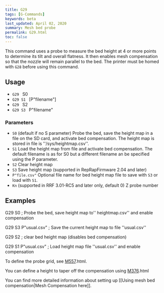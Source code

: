 ```yaml
---
title: G29
tags: [G-Commands] 
keywords: beta 
last_updated: April 02, 2020 
summary: Mesh bed probe 
permalink: G29.html
toc: false 
---
```



This command uses a probe to measure the bed height at 4 or more points to determine its tilt and overall flatness. It then enables mesh compensation so that the nozzle will remain parallel to the bed. The printer must be homed with `G28` before using this command.

## Usage

* ` G29  ` S0
* ` G29 S1  ` [P"filename"]
* ` G29  ` S2
* ` G29 S3  ` P"filename"

### Parameters

* `S0` (default if no S parameter) Probe the bed, save the height map in a file on the SD card, and activate bed compensation. The height map is stored in file is ''/sys/heightmap.csv''.
* `S1` Load the height map from file and activate bed compensation. The default filename is as for S0 but a different filename an be specified using the P parameter.
* `S2` Clear height map
* `S3` Save height map (supported in RepRapFirmware 2.04 and later)
* `P"file.csv"` Optional file name for bed height map file to save with `S3` or load with `S1`.
* `Kn` (supported in RRF 3.01-RC5 and later only, default 0) Z probe number

## Examples

G29 S0 ; Probe the bed, save height map to'' heightmap.csv'' and enable compensation

G29 S3 P"usual.csv" ; Save the current height map to file ''usual.csv''

G29 S2 ; clear bed height map (disables bed compensation)

G29 S1 P"usual.csv" ; Load height map file ''usual.csv'' and enable compensation

To define the probe grid, see [M557](M557).html.

You can define a height to taper off the compensation using [M376](M376).html

You can find more detailed information about setting up [[Using mesh bed compensation|Mesh Compensation here]].

